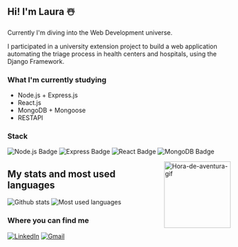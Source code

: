 ## Hi! I'm Laura ☃️

Currently I'm diving into the Web Development universe.

I participated in a university extension project to build a web application automating the triage process in health centers and hospitals, using the Django Framework.

### What I'm currently studying

- Node.js + Express.js
- React.js
- MongoDB + Mongoose
- RESTAPI

### Stack

![Node.js Badge](https://img.shields.io/badge/Node.js-393?logo=nodedotjs&logoColor=fff&style=for-the-badge)
![Express Badge](https://img.shields.io/badge/Express-000?logo=express&logoColor=fff&style=for-the-badge)
![React Badge](https://img.shields.io/badge/React-61DAFB?logo=react&logoColor=000&style=for-the-badge)
![MongoDB Badge](https://img.shields.io/badge/MongoDB-47A248?logo=mongodb&logoColor=fff&style=for-the-badge)

<img align="right" alt="Hora-de-aventura-gif" height="150" width="150" src="https://i.gifer.com/origin/13/1304437320c45941d4b4ca3995f24a1a_w200.gif">

## My stats and most used languages

<img src="https://github-readme-stats.vercel.app/api?username=lauravivan&show_icons=true&theme=dark&include_all_commits=true&count_private=true" alt="Github stats">
<img src="https://github-readme-stats.vercel.app/api/top-langs/?username=lauravivan&layout=compact&langs_count=7&theme=dark" alt="Most used languages">
 
### Where you can find me

[![LinkedIn](https://img.shields.io/badge/-LinkedIn-%230077B5?style=for-the-badge&logo=linkedin&logoColor=white)](https://www.linkedin.com/in/vivan-laura)
[![Gmail](https://img.shields.io/badge/Gmail-D14836?style=for-the-badge&logo=gmail&logoColor=white)](mailto:lauvivang@gmail.com)
